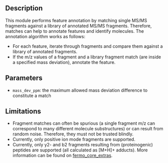 ## Description

This module performs feature annotation by matching single MS/MS fragments against a library of annotated MS/MS fragments. Therefore, matches can help to annotate features and identify molecules. The annotation algorithm works as follows:

- For each feature, iterate through fragments and compare them against a library of annotated fragments.
- If the m/z values of a fragment and a library fragment match (are inside a specified mass deviation), annotate the feature.


## Parameters

- `mass_dev_ppm`: the maximum allowed mass deviation difference to constitute a match

## Limitations

- Fragment matches can often be spurious (a single fragment m/z can correspond to many different molecule substructures) or can result from random noise. Therefore, they must not be trusted blindly.
- Currently, only positive ion mode fragments are supported.
- Currently, only y2- and b2 fragments resulting from (proteinogenic) peptides are supported (all calculated as [M+H]+ adducts). More information can be found on [fermo_core_extras](https://github.com/mmzdouc/fermo_core_extras). 